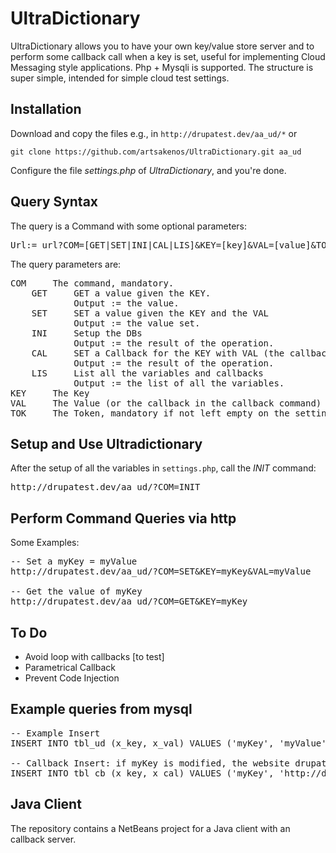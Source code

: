 # UltraDictionary

UltraDictionary allows you to have your own key/value store server and 
to perform some callback call when a key is set, 
useful for implementing Cloud Messaging style applications. 
Php + Mysqli is supported.
The structure is super simple, intended for simple cloud test settings.

## Installation
Download and copy the files e.g., in `http://drupatest.dev/aa_ud/*` or

`git clone https://github.com/artsakenos/UltraDictionary.git aa_ud`

Configure the file _settings.php_ of _UltraDictionary_, and you're done.

## Query Syntax

The query is a Command with some optional parameters:
<pre>
Url:= url?COM=[GET|SET|INI|CAL|LIS]&KEY=[key]&VAL=[value]&TOK=[token]
</pre>

The query parameters are:
<pre>
COM     The command, mandatory.
    GET     GET a value given the KEY.
            Output := the value.
    SET     SET a value given the KEY and the VAL
            Output := the value set.
    INI     Setup the DBs
            Output := the result of the operation.
    CAL     SET a Callback for the KEY with VAL (the callback url)
            Output := the result of the operation.
    LIS     List all the variables and callbacks
            Output := the list of all the variables.
KEY     The Key
VAL     The Value (or the callback in the callback command)
TOK     The Token, mandatory if not left empty on the settings
</pre>

## Setup and Use Ultradictionary

After the setup of all the variables in `settings.php`, call the _INIT_ command:
<pre>
http://drupatest.dev/aa_ud/?COM=INIT
</pre>

## Perform Command Queries via http

Some Examples:
<pre>
-- Set a myKey = myValue
http://drupatest.dev/aa_ud/?COM=SET&KEY=myKey&VAL=myValue

-- Get the value of myKey 
http://drupatest.dev/aa_ud/?COM=GET&KEY=myKey
</pre>

## To Do

* Avoid loop with callbacks [to test]
* Parametrical Callback
* Prevent Code Injection

## Example queries from mysql

<pre>
-- Example Insert
INSERT INTO tbl_ud (x_key, x_val) VALUES ('myKey', 'myValue')

-- Callback Insert: if myKey is modified, the website drupatest is called.
INSERT INTO tbl_cb (x_key, x_cal) VALUES ('myKey', 'http://drupatest.dev/aa_ud/?COM=SET&KEY=myKey&VAL=myValFromCallback');
</pre>

## Java Client
The repository contains a NetBeans project for a Java client with an callback server.
